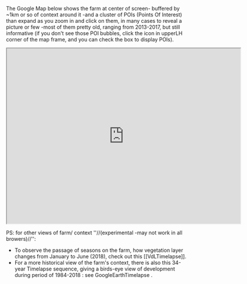 The Google Map below shows the farm at center of screen- buffered by ~1km or so of context around it -and a cluster of POIs (Points Of Interest) than expand as you zoom in and click on them, in many cases to reveal a picture or few -most of them pretty old, ranging from 2013-2017, but still informative (if you don't see those POI bubbles, click the icon in upperLH corner of the map frame, and you can check the box to display POIs).

<iframe src="https://www.google.com/maps/d/u/0/embed?mid=1DmJmFk_lxNiX1dE685yAmr3Cxr8" width="640" height="480"></iframe>

PS: for other views of farm/ context ''//(experimental -may not work in all browers)//'':

* To observe the passage of seasons on the farm, how vegetation layer changes from January to June (2018), check out this [[VdLTimelapse]].
* For a more historical view of the farm's context, there is also this 34-year Timelapse sequence, giving a birds-eye view of development during period of 1984-2018 : see GoogleEarthTimelapse .
